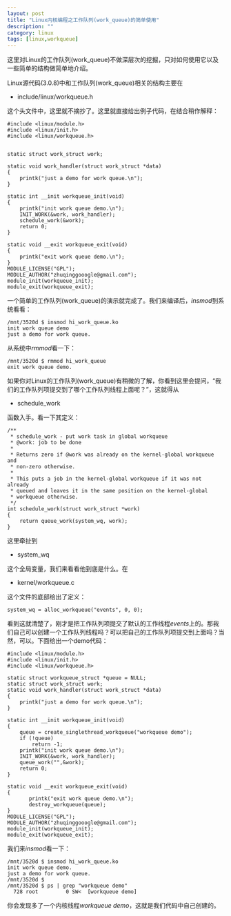 ```yaml
---
layout: post
title: "Linux内核编程之工作队列(work_queue)的简单使用"
description: ""
category: linux 
tags: [linux,workqueue]
---
```



这里对Linux的工作队列(work_queue)不做深层次的挖掘，只对如何使用它以及一些简单的结构做简单地介绍。  

Linux源代码(3.0.8)中和工作队列(work_queue)相关的结构主要在  

- include/linux/workqueue.h  

这个头文件中，这里就不摘抄了。这里就直接给出例子代码，在结合稍作解释：

	#include <linux/module.h>  
	#include <linux/init.h>  
	#include <linux/workqueue.h>  
	  

	static struct work_struct work;  
	  
	static void work_handler(struct work_struct *data)  
	{  
		printk("just a demo for work queue.\n");  
	}  
	  
	static int __init workqueue_init(void)  
	{  
		printk("init work queue demo.\n");
		INIT_WORK(&work, work_handler);  
		schedule_work(&work);  
		return 0;  
	}  
	  
	static void __exit workqueue_exit(void)  
	{  
	    printk("exit work queue demo.\n");
	}  
	MODULE_LICENSE("GPL");
	MODULE_AUTHOR("zhuqinggooogle@gmail.com");  
	module_init(workqueue_init);  
	module_exit(workqueue_exit);   

一个简单的工作队列(work_queue)的演示就完成了。我们来编译后，*insmod*到系统看看：  

	/mnt/3520d $ insmod hi_work_queue.ko 
	init work queue demo
	just a demo for work queue.   

从系统中*rmmod*看一下：  

	/mnt/3520d $ rmmod hi_work_queue
	exit work queue demo.  

如果你对Linux的工作队列(work_queue)有稍微的了解，你看到这里会提问，“我们的工作队列项提交到了哪个工作队列线程上面呢？”，这就得从  

- schedule_work  

函数入手。看一下其定义：  

	/**
	 * schedule_work - put work task in global workqueue
	 * @work: job to be done
	 *
	 * Returns zero if @work was already on the kernel-global workqueue and
	 * non-zero otherwise.
	 *
	 * This puts a job in the kernel-global workqueue if it was not already
	 * queued and leaves it in the same position on the kernel-global
	 * workqueue otherwise.
	 */
	int schedule_work(struct work_struct *work)
	{
		return queue_work(system_wq, work);
	}  

这里牵扯到  

- system_wq  

这个全局变量，我们来看看他到底是什么。在

- kernel/workqueue.c

这个文件的底部给出了定义：

	system_wq = alloc_workqueue("events", 0, 0);  

看到这就清楚了，刚才是把工作队列项提交了默认的工作线程*events*上的。那我们自己可以创建一个工作队列线程吗？可以把自己的工作队列项提交到上面吗？当然，可以。下面给出一个demo代码：  

	#include <linux/module.h>  
	#include <linux/init.h>  
	#include <linux/workqueue.h>  
	  
	static struct workqueue_struct *queue = NULL;  
	static struct work_struct work;   
	static void work_handler(struct work_struct *data)  
	{  
		printk("just a demo for work queue.\n"); 
	}  
	  
	static int __init workqueue_init(void)  
	{  
		queue = create_singlethread_workqueue("workqueue demo");
		if (!queue)  
			return -1;  
	 	printk("init work queue demo.\n");
	  	INIT_WORK(&work, work_handler);  
	  	queue_work("",&work);  
	  	return 0;    
	}  
	  
	static void __exit workqueue_exit(void)  
	{  
	       printk("exit work queue demo.\n");
	       destroy_workqueue(queue);  
	}  
	MODULE_LICENSE("GPL");
	MODULE_AUTHOR("zhuqinggooogle@gmail.com");  
	module_init(workqueue_init);  
	module_exit(workqueue_exit); 
  
我们来*insmod*看一下：  

	/mnt/3520d $ insmod hi_work_queue.ko 
	init work queue demo.
	just a demo for work queue.
	/mnt/3520d $ 
	/mnt/3520d $ ps | grep "workqueue demo"
	  728 root         0 SW<  [workqueue demo]  

你会发现多了一个内核线程*workqueue demo*，这就是我们代码中自己创建的。

